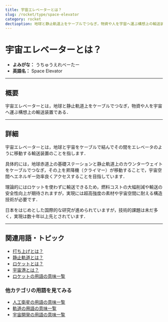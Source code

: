```yaml
---
title: 宇宙エレベーターとは？
slug: /rocket/type/space-elevator
category: rocket
dectioption: 地球と静止軌道上をケーブルでつなぎ，物資や人を宇宙へ運ぶ構想上の輸送装置である宇宙エレベーターの意味・定義・内容について解説します．
---
```


# 宇宙エレベーターとは？

- **よみがな：** うちゅうえれべーたー  
- **英語名：** Space Elevator  

---

## 概要

宇宙エレベーターとは，地球と静止軌道上をケーブルでつなぎ，物資や人を宇宙へ運ぶ構想上の輸送装置である．

---

## 詳細

宇宙エレベーターとは，地球と宇宙をケーブルで結んでその間をエレベータのように移動する輸送装置のことを指します．

具体的には，地球赤道上の基礎ステーションと静止軌道上のカウンターウェイトをケーブルでつなぎ，その上を昇降機（クライマー）が移動することで，宇宙空間へエネルギー効率良くアクセスすることを目指しています．

理論的にはロケットを使わずに輸送できるため，燃料コストの大幅削減や輸送の安全性向上が期待されますが，実現には超高強度の素材や宇宙空間に耐える構造技術が必要です．

日本をはじめとした国際的な研究が進められていますが，技術的課題は未だ多く，実現は数十年以上先とされています．

---

## 関連用語・トピック
- [打ち上げとは？](/docs/rocket/launch/launch)
- [静止軌道とは？](/docs/orbit/type/geostationary-orbit)
- [ロケットとは？](/docs/rocket/rocket)
- [宇宙港とは？](/docs/rocket/type/spaceport)
- [ロケットの用語の意味一覧](/docs/category/rocket)

### 他カテゴリの用語を見てみる
- [人工衛星の用語の意味一覧](/docs/category/satellite)
- [軌道の用語の意味一覧](/docs/category/orbit)
- [宇宙開発の用語の意味一覧](/docs/category/glossary)
